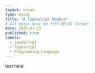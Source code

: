 ```yaml
---
layout: essay
type: essay
title: "A Typescript Newbie"
# All dates must be YYYY-MM-DD format!
date: 2025-01-23
published: true
labels:
  - JavaScript
  - Typescript
  - Programming Language
---
```

text here
